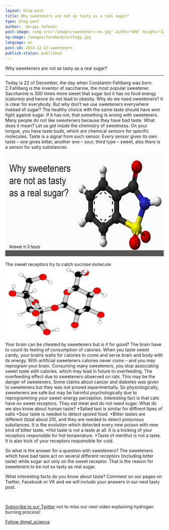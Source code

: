 ```yaml
---
layout: blog-post
title: Why sweeteners are not as tasty as a real sugar? 
type: blog-post
author:  Sergey Safonov
post-image: <img src="/images/sweeteners-en.jpg" width="600" height="324" alt="sweeteners">
og-image: /images/facebook/ecology.jpg
language: en
post-id: 2014-12-22-sweeteners
publish-status: published
---
```

Why sweeteners are not as tasty as a real sugar? 
<!-- more -->

---

Today is 22 of December, the day when Constantin Fahlberg was born. C.Fahlberg is the  inventor of saccharine, the most popular sweetener. Saccharine is 300 times more sweet that sugar but it has no food energy (calories) and hence do not lead to obesity. 
Why do we need sweeteners? It is clear for everybody. But why don’t we use sweeteners everywhere instead of sugar? The healthy choice with the same taste should have won fight against sugar. If it has not, that something is wrong with sweeteners. Many people do not like sweeteners because they have bad taste. What does it mean?
Let us get inside the chemistry of sweetness.
On your tongue, you have taste buds, which are chemical sensors for specific molecules. Taste is a signal from such sensor. Every sensor gives its own taste – one gives bitter, another one – sour, third type – sweet, also there is a sensor for salty substances.


<img src="/images/sweeteners-en.jpg" width="600" height="324" alt="sweeteners">

The sweet receptors try to catch sucrose molecule 
<img src="/images/Sucrose-rodmodel.png" width="336" height="220" alt="sucrose">

Your brain can be cheated by sweeteners but is it for good? The brain have to count its feeling of consumption of calories. When you taste sweet candy, your brains waits for calories to come and serve brain and body with its energy. With artificial sweeteners calories never come – and you may reprogram your brain. Consuming many sweeteners, you stop associating sweet taste with calories, which may lead in future to overfeeding. The overfeeding effect due to sweeteners observed on rats.  This may be the danger of sweeteners.
Some claims about cancer and diabetes was given to sweeteners but they was not proved experimentally. So physiologically, sweeteners are safe but may be harmful psychologically due to reprogramming your sweet-energy perception. 
Interesting fact is that cats have no sweet receptors. They eat meat and do not need sugar. 
What do we also know about human taste?
*Salted tast is similar for diffirent tipes of salts
*Sour taste is needed to detect spoied food. 
*Bitter tastes are different (total about 20), and they are needed to detect poisonous substances. It is the evolution which detected every new poison with new kind of bitter taste. 
*Hot taste is not a taste at all. It is a tricking of your receptors responsible for hot temperature. 
*Taste of menthol is not a taste. It is also trick of your receptors responsible for cold. 

So what is the answer for a question with sweeteners? The sweeteners which have bad taste act on several different receptors (including bitter taste) while sugar act only on the sweet receptor. That is the reason for sweeteners to be not so tasty as real sugar.


What interesting facts do you know about taste?  Comment on our pages on Twitter, Facebook or VK and we will include your answers in our next tasty post.


<br/>

<a href="https://twitter.com/mel_science">Subscribe to our Twitter</a> not to miss our next video explaining hydrogen burning process!

<!-- Begin Twitter follow -->
<a href="https://twitter.com/mel_science" class="twitter-follow-button" data-show-count="false" data-size="large">Follow @mel_science</a>
<script>!function(d,s,id){var js,fjs=d.getElementsByTagName(s)[0],p=/^http:/.test(d.location)?'http':'https';if(!d.getElementById(id)){js=d.createElement(s);js.id=id;js.src=p+'://platform.twitter.com/widgets.js';fjs.parentNode.insertBefore(js,fjs);}}(document, 'script', 'twitter-wjs');</script>
<!-- End Twitter follow -->
